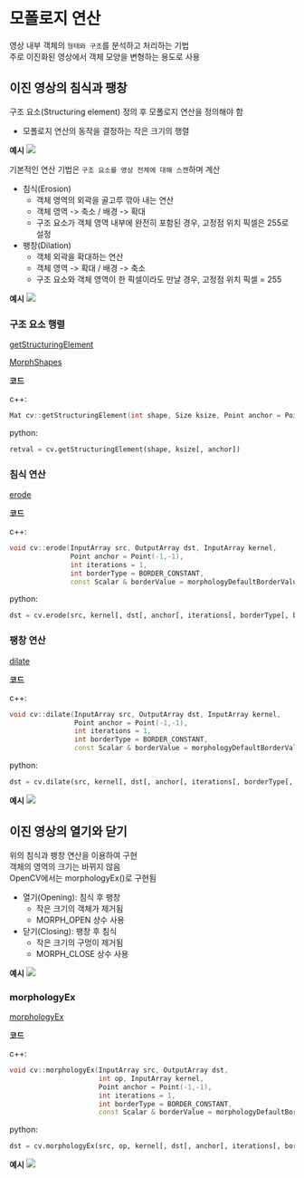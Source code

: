 # 모폴로지 연산

영상 내부 객체의 `형태와 구조`를 분석하고 처리하는 기법   
주로 이진화된 영상에서 객체 모양을 변형하는 용도로 사용   

## 이진 영상의 침식과 팽창

구조 요소(Structuring element) 정의 후 모폴로지 연산을 정의해야 함
- 모폴로지 연산의 동작을 결정하는 작은 크기의 행렬

**예시**
![](images/binarization_example_4.png)

기본적인 연산 기법은 `구조 요소를 영상 전체에 대해 스캔`하며 계산

- 침식(Erosion)
  - 객체 영역의 외곽을 골고루 깎아 내는 연산
  - 객체 영역 -> 축소 / 배경 -> 확대
  - 구조 요소가 객체 영역 내부에 완전히 포함된 경우, 고정점 위치 픽셀은 255로 설정
- 팽창(Dilation)
  - 객체 외곽을 확대하는 연산
  - 객체 영역 -> 확대 / 배경 -> 축소
  - 구조 요소와 객체 영역이 한 픽셀이라도 만날 경우, 고정점 위치 픽셀 = 255

**예시**
![](images/binarization_example_5.png)

### 구조 요소 행렬

[getStructuringElement](https://docs.opencv.org/master/d4/d86/group__imgproc__filter.html#gac342a1bb6eabf6f55c803b09268e36dc)

[MorphShapes](https://docs.opencv.org/master/d4/d86/group__imgproc__filter.html#gac2db39b56866583a95a5680313c314ad)

**코드**

c++:

```cpp
Mat cv::getStructuringElement(int shape, Size ksize, Point anchor = Point(-1,-1))
```

python:

```py
retval = cv.getStructuringElement(shape, ksize[, anchor])
```

### 침식 연산

[erode](https://docs.opencv.org/master/d4/d86/group__imgproc__filter.html#gaeb1e0c1033e3f6b891a25d0511362aeb)

**코드**

c++:

```cpp
void cv::erode(InputArray src, OutputArray dst, InputArray kernel,
               Point anchor = Point(-1,-1),
               int iterations = 1,
               int borderType = BORDER_CONSTANT,
               const Scalar & borderValue = morphologyDefaultBorderValue())
```

python:

```py
dst = cv.erode(src, kernel[, dst[, anchor[, iterations[, borderType[, borderValue]]]]])
```

### 팽창 연산

[dilate](https://docs.opencv.org/master/d4/d86/group__imgproc__filter.html#ga4ff0f3318642c4f469d0e11f242f3b6c)

**코드**

c++:

```cpp
void cv::dilate(InputArray src, OutputArray dst, InputArray kernel,
                Point anchor = Point(-1,-1),
                int iterations = 1,
                int borderType = BORDER_CONSTANT,
                const Scalar & borderValue = morphologyDefaultBorderValue())
```

python:

```py
dst = cv.dilate(src, kernel[, dst[, anchor[, iterations[, borderType[, borderValue]]]]])
```

**예시**
![](images/binarization_example_6.png)

## 이진 영상의 열기와 닫기

위의 침식과 팽창 연산을 이용하여 구현   
객체의 영역의 크기는 바뀌지 않음   
OpenCV에서는 morphologyEx()로 구현됨

- 열기(Opening): 침식 후 팽창
  - 작은 크기의 객체가 제거됨
  - MORPH_OPEN 상수 사용
- 닫기(Closing): 팽창 후 침식
  - 작은 크기의 구멍이 제거됨
  - MORPH_CLOSE 상수 사용

**예시**
![](images/binarization_example_7.png)

### morphologyEx

[morphologyEx](https://docs.opencv.org/master/d4/d86/group__imgproc__filter.html#ga67493776e3ad1a3df63883829375201f)

**코드**

c++:

```cpp
void cv::morphologyEx(InputArray src, OutputArray dst,
                      int op, InputArray kernel,
                      Point anchor = Point(-1,-1),
                      int iterations = 1,
                      int borderType = BORDER_CONSTANT,
                      const Scalar & borderValue = morphologyDefaultBorderValue())
```

python:

```py
dst = cv.morphologyEx(src, op, kernel[, dst[, anchor[, iterations[, borderType[, borderValue]]]]])
```

**예시**
![](images/binarization_example_8.png)